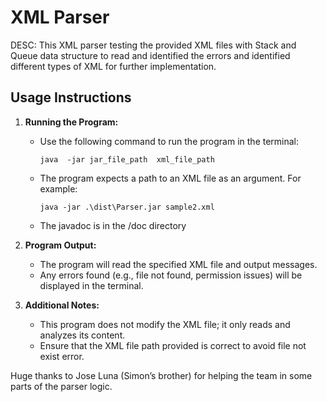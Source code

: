 # XML Parser

DESC: This XML parser testing the provided XML files with Stack and Queue data structure to read and identified the errors and identified different types of XML for further implementation.

## Usage Instructions

1. **Running the Program:**

   - Use the following command to run the program in the terminal:
     ```
     java  -jar jar_file_path  xml_file_path
     ```
   - The program expects a path to an XML file as an argument. For example:
     ```
     java -jar .\dist\Parser.jar sample2.xml
     ```
   - The javadoc is in the /doc directory

2. **Program Output:**

   - The program will read the specified XML file and output messages.
   - Any errors found (e.g., file not found, permission issues) will be displayed in the terminal.

3. **Additional Notes:**
   - This program does not modify the XML file; it only reads and analyzes its content.
   - Ensure that the XML file path provided is correct to avoid file not exist error.

Huge thanks to Jose Luna (Simon’s brother) for helping the team in some parts of the parser logic.
